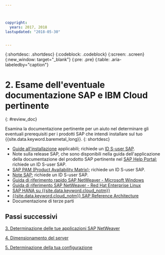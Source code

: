 ```yaml
---



copyright:
  years: 2017, 2018
lastupdated: "2018-05-30"


---
```


{:shortdesc: .shortdesc}
{:codeblock: .codeblock}
{:screen: .screen}
{:new_window: target="_blank"}
{:pre: .pre}
{:table: .aria-labeledby="caption"}


# 2. Esame dell'eventuale documentazione SAP e IBM Cloud pertinente
{: #review_doc}

Esamina la documentazione pertinente per un aiuto nel determinare gli eventuali prerequisiti per i prodotti SAP che intendi installare sul tuo {{site.data.keyword.baremetal_long}}.
{: shortdesc}

  * [Guide all'installazione](https://support.sap.com/software/installations.html) applicabili; richiede un [ID S-user SAP](/docs/infrastructure/sap-netweaver/sap-index.html#getting-started).
  * Note sulla release SAP, che sono disponibili nella guida dell'applicazione della documentazione del prodotto SAP pertinente nel [SAP Help Portal](https://help.sap.com/); richiede un ID S-user SAP.
  * [SAP PAM (Product Availability Matrix)](https://apps.support.sap.com/sap/support/pam); richiede un ID S-user SAP.
  * [Note SAP](https://support.sap.com/notes); richiede un ID S-user SAP.
  * [Guida di riferimento rapido SAP NetWeaver - Microsoft Windows](https://console.bluemix.net/docs/infrastructure/sap-netweaver-ms-qrg/ms-index.html#getting-started)
  * [Guida di riferimento SAP NetWeaver - Red Hat Enterprise Linux](https://console.bluemix.net/docs/infrastructure/sap-netweaver-rhel-qrg/rhel-index.html#getting-started)
  * [SAP HANA su {{site.data.keyword.cloud_notm}}](https://console.bluemix.net/docs/infrastructure/sap-hana/hana-index.html#getting-started)
  * [{{site.data.keyword.cloud_notm}} SAP Reference Architecture](https://console.bluemix.net/docs/infrastructure/sap-reference-architecture/sap-ra-index.html#getting-started)
  * Documentazione di terze parti
  
## Passi successivi
  
  [3. Determinazione delle tue applicazioni SAP NetWeaver](/docs/infrastructure/sap-netweaver/sap-determine-apps.html)
    
  [4. Dimensionamento del server](/docs/infrastructure/sap-netweaver/sap-size-server.html)
    
  [5. Determinazione della tua configurazione](/docs/infrastructure/sap-netweaver/sap-determine-configuration.html)
